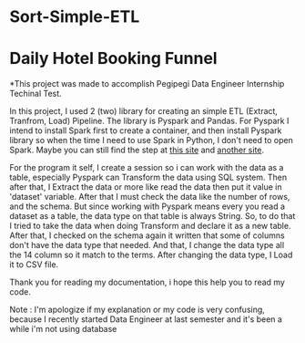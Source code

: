 # Sort-Simple-ETL
# Daily Hotel Booking Funnel

*This project was made to accomplish Pegipegi Data Engineer Internship Techinal Test.

In this project, I used 2 (two) library for creating an simple ETL (Extract, Tranfrom, Load) Pipeline. The library is Pyspark and Pandas. For Pyspark I intend to install Spark first to create a container, and then install Pyspark library so when the time I need to use Spark in Python, I don't need to open Spark. Maybe you can still find the step at [this site](https://towardsdatascience.com/how-to-get-started-with-pyspark-1adc142456ec) and [another site](https://medium.com/tinghaochen/how-to-install-pyspark-locally-94501eefe421).

For the program it self, I create a session so i can work with the data as a table, especially Pyspark can Transform the data using SQL system. Then after that, I Extract the data or more like read the data then put it value in 'dataset' variable. After that I must check the data like the number of rows, and the schema. But since working with Pyspark means every you read a dataset as a table, the data type on that table is always String. So, to do that I tried to take the data when doing Transform and declare it as a new table. After that, I checked on the schema again it written that some of columns don't have the data type that needed. And that, I change the data type all the 14 column so it match to the terms. After changing the data type, I Load it to CSV file.

Thank you for reading my documentation, i hope this help you to read my code. 

Note :
I'm apologize if my explanation or my code is very confusing, because I recently started Data Engineer at last semester and it's been a while i'm not using database
